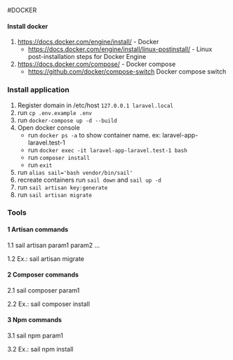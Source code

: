 #DOCKER
#### Install docker

1. https://docs.docker.com/engine/install/ - Docker
    * https://docs.docker.com/engine/install/linux-postinstall/ - Linux post-installation steps for Docker Engine
2. https://docs.docker.com/compose/ - Docker compose
    * https://github.com/docker/compose-switch Docker compose switch

### Install application

1. Register domain in /etc/host  `127.0.0.1 laravel.local`
2. run `cp .env.example .env`
3. run `docker-compose up -d --build`
4. Open docker console
   * run `docker ps -a` to show container name. ex: laravel-app-laravel.test-1
   * run `docker exec -it laravel-app-laravel.test-1 bash`
   * run `composer install`
   * run `exit`
5. run `alias sail='bash vendor/bin/sail'`
6. recreate containers run `sail down` and `sail up -d`
7. run `sail artisan key:generate`
8. run `sail artisan migrate`


### Tools

#### 1 Artisan commands

1.1 sail artisan param1 param2 ...

1.2 Ex.: sail artisan migrate

#### 2 Composer commands

2.1 sail composer param1

2.2 Ex.: sail composer install

#### 3 Npm commands

3.1 sail npm param1

3.2 Ex.: sail npm install
